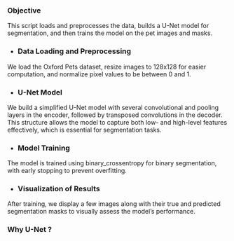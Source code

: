 ### Objective

This script loads and preprocesses the data, builds a U-Net model for segmentation, and then trains the model on the pet images and masks.

- ### Data Loading and Preprocessing

We load the Oxford Pets dataset, resize images to 128x128 for easier computation, and normalize pixel values to be between 0 and 1.

- ### U-Net Model

We build a simplified U-Net model with several convolutional and pooling layers in the encoder, followed by transposed convolutions in the decoder. This structure allows the model to capture both low- and high-level features effectively, which is essential for segmentation tasks.

- ### Model Training

The model is trained using binary_crossentropy for binary segmentation, with early stopping to prevent overfitting.

- ### Visualization of Results

After training, we display a few images along with their true and predicted segmentation masks to visually assess the model’s performance.

### Why U-Net ?

